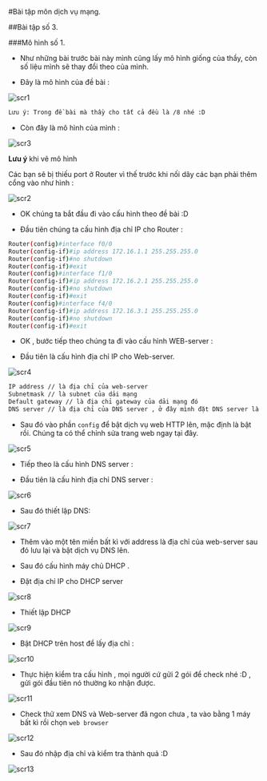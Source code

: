 #Bài tập môn dịch vụ mạng.

##Bài tập số 3.

###Mô hình số 1.

- Như những bài trước bài này mình cũng lấy mô hình giống của thầy, còn số liệu mình sẽ thay đổi theo của mình.

- Đây là mô hình của đề bài :

![scr1](http://i.imgur.com/9G8VBau.png)

```sh
Lưu ý: Trong đề bài mà thầy cho tất cả đều là /8 nhé :D
```

- Còn đây là mô hình của mình : 

![scr3](http://i.imgur.com/gWtwOgC.png)

**Lưu ý** khi vẽ mô hình

 Các bạn sẽ bị thiếu port ở Router vì thế trước khi nối dây các bạn phải thêm cổng vào như hình :

![scr2](http://i.imgur.com/RNdPx4P.png)

- OK chúng ta bắt đầu đi vào cấu hình theo đề bài :D

- Đầu tiên chúng ta cấu hình địa chỉ IP cho Router :

```sh
Router(config)#interface f0/0
Router(config-if)#ip address 172.16.1.1 255.255.255.0
Router(config-if)#no shutdown
Router(config-if)#exit
Router(config)#interface f1/0
Router(config-if)#ip address 172.16.2.1 255.255.255.0
Router(config-if)#no shutdown
Router(config-if)#exit
Router(config)#interface f4/0
Router(config-if)#ip address 172.16.3.1 255.255.255.0
Router(config-if)#no shutdown
Router(config-if)#exit
```

- OK , bước tiếp theo chúng ta đi vào cấu hình WEB-server :

- Đầu tiên là cấu hình địa chỉ IP cho Web-server.

![scr4](http://i.imgur.com/i8VnbvA.png)

```sh
IP address // là địa chỉ của web-server
Subnetmask // là subnet của dải mạng
Default gateway // là địa chỉ gateway của dải mạng đó
DNS server // là địa chỉ của DNS server , ở đây mình đặt DNS server là 172.16.2.10 nhưng chưa cấu hình ở DNS server.
```

- Sau đó vào phần `config` để bật dịch vụ web HTTP lên, mặc định là bật rồi. Chúng ta có thể chỉnh sửa trang web ngay tại đây.

![scr5](http://i.imgur.com/5qhXv3F.png)

- Tiếp theo là cấu hình DNS server :

- Đầu tiên là cấu hình địa chỉ DNS server :

![scr6](http://i.imgur.com/dOyoY4C.png)

- Sau đó thiết lập DNS:

![scr7](http://i.imgur.com/BQVsHyL.png)

- Thêm vào một tên miền bất kì với address là địa chỉ của web-server sau đó lưu lại và bật dịch vụ DNS lên.

- Sau đó cấu hình máy chủ DHCP .

- Đặt địa chỉ IP cho DHCP server

![scr8](http://i.imgur.com/ZpwrDpI.png)

- Thiết lập DHCP 

![scr9](http://i.imgur.com/HyJn7Jk.png)

- Bật DHCP trên host để lấy địa chỉ :

![scr10](http://i.imgur.com/GGwgNyR.png)

- Thực hiện kiểm tra cấu hình , mọi người cứ gửi 2 gói để check nhé :D , gửi gói đầu tiên nó thường ko nhận được.

![scr11](http://i.imgur.com/V9LKEKp.png)

- Check thử xem DNS và Web-server đã ngon chưa , ta vào bằng 1 máy bất kì rồi chọn `web browser`

![scr12](http://i.imgur.com/Lmu61H5.png)

- Sau đó nhập địa chỉ và kiểm tra thành quả :D

![scr13](http://i.imgur.com/HWE2hV8.png)